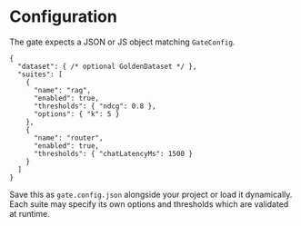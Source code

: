 # Configuration

The gate expects a JSON or JS object matching `GateConfig`.

```jsonc
{
  "dataset": { /* optional GoldenDataset */ },
  "suites": [
    {
      "name": "rag",
      "enabled": true,
      "thresholds": { "ndcg": 0.8 },
      "options": { "k": 5 }
    },
    {
      "name": "router",
      "enabled": true,
      "thresholds": { "chatLatencyMs": 1500 }
    }
  ]
}
```

Save this as `gate.config.json` alongside your project or load it dynamically. Each suite may specify its own options and thresholds which are validated at runtime.
